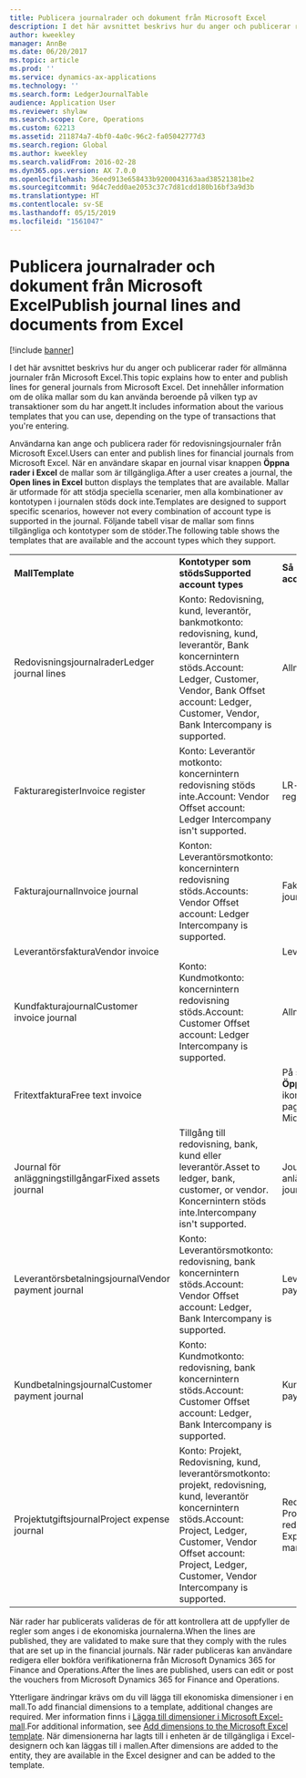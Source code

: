 ```yaml
---
title: Publicera journalrader och dokument från Microsoft Excel
description: I det här avsnittet beskrivs hur du anger och publicerar rader för allmänna journaler från Microsoft Excel. Det innehåller information om de olika mallar som du kan använda beroende på vilken typ av transaktioner som du har angett.
author: kweekley
manager: AnnBe
ms.date: 06/20/2017
ms.topic: article
ms.prod: ''
ms.service: dynamics-ax-applications
ms.technology: ''
ms.search.form: LedgerJournalTable
audience: Application User
ms.reviewer: shylaw
ms.search.scope: Core, Operations
ms.custom: 62213
ms.assetid: 211874a7-4bf0-4a0c-96c2-fa05042777d3
ms.search.region: Global
ms.author: kweekley
ms.search.validFrom: 2016-02-28
ms.dyn365.ops.version: AX 7.0.0
ms.openlocfilehash: 36eed913e658433b9200043163aad38521381be2
ms.sourcegitcommit: 9d4c7edd0ae2053c37c7d81cdd180b16bf3a9d3b
ms.translationtype: HT
ms.contentlocale: sv-SE
ms.lasthandoff: 05/15/2019
ms.locfileid: "1561047"
---
```

# <a name="publish-journal-lines-and-documents-from-excel"></a><span data-ttu-id="247f1-104">Publicera journalrader och dokument från Microsoft Excel</span><span class="sxs-lookup"><span data-stu-id="247f1-104">Publish journal lines and documents from Excel</span></span>

[!include [banner](../includes/banner.md)]

<span data-ttu-id="247f1-105">I det här avsnittet beskrivs hur du anger och publicerar rader för allmänna journaler från Microsoft Excel.</span><span class="sxs-lookup"><span data-stu-id="247f1-105">This topic explains how to enter and publish lines for general journals from Microsoft Excel.</span></span> <span data-ttu-id="247f1-106">Det innehåller information om de olika mallar som du kan använda beroende på vilken typ av transaktioner som du har angett.</span><span class="sxs-lookup"><span data-stu-id="247f1-106">It includes information about the various templates that you can use, depending on the type of transactions that you're entering.</span></span>

<span data-ttu-id="247f1-107">Användarna kan ange och publicera rader för redovisningsjournaler från Microsoft Excel.</span><span class="sxs-lookup"><span data-stu-id="247f1-107">Users can enter and publish lines for financial journals from Microsoft Excel.</span></span> <span data-ttu-id="247f1-108">När en användare skapar en journal visar knappen **Öppna rader i Excel** de mallar som är tillgängliga.</span><span class="sxs-lookup"><span data-stu-id="247f1-108">After a user creates a journal, the **Open lines in Excel** button displays the templates that are available.</span></span> <span data-ttu-id="247f1-109">Mallar är utformade för att stödja speciella scenarier, men alla kombinationer av kontotypen i journalen stöds dock inte.</span><span class="sxs-lookup"><span data-stu-id="247f1-109">Templates are designed to support specific scenarios, however not every combination of account type is supported in the journal.</span></span> <span data-ttu-id="247f1-110">Följande tabell visar de mallar som finns tillgängliga och kontotyper som de stöder.</span><span class="sxs-lookup"><span data-stu-id="247f1-110">The following table shows the templates that are available and the account types which they support.</span></span>

|                          |                                                                                                                         |                                                                                         |
|--------------------------|-------------------------------------------------------------------------------------------------------------------------|-----------------------------------------------------------------------------------------|
| <span data-ttu-id="247f1-111">**Mall**</span><span class="sxs-lookup"><span data-stu-id="247f1-111">**Template**</span></span>             | <span data-ttu-id="247f1-112">**Kontotyper som stöds**</span><span class="sxs-lookup"><span data-stu-id="247f1-112">**Supported account types**</span></span>                                                                                             | <span data-ttu-id="247f1-113">**Så här öppnar du mallen**</span><span class="sxs-lookup"><span data-stu-id="247f1-113">**How to access the template**</span></span>                                                          |
| <span data-ttu-id="247f1-114">Redovisningsjournalrader</span><span class="sxs-lookup"><span data-stu-id="247f1-114">Ledger journal lines</span></span>     | <span data-ttu-id="247f1-115">Konto: Redovisning, kund, leverantör, bankmotkonto: redovisning, kund, leverantör, Bank koncernintern stöds.</span><span class="sxs-lookup"><span data-stu-id="247f1-115">Account: Ledger, Customer, Vendor, Bank Offset account: Ledger, Customer, Vendor, Bank Intercompany is supported.</span></span>       | <span data-ttu-id="247f1-116">Allmän journal</span><span class="sxs-lookup"><span data-stu-id="247f1-116">General journal</span></span>                                                                         |
| <span data-ttu-id="247f1-117">Fakturaregister</span><span class="sxs-lookup"><span data-stu-id="247f1-117">Invoice register</span></span>         | <span data-ttu-id="247f1-118">Konto: Leverantör motkonto: koncernintern redovisning stöds inte.</span><span class="sxs-lookup"><span data-stu-id="247f1-118">Account: Vendor Offset account: Ledger Intercompany isn't supported.</span></span>                                                    | <span data-ttu-id="247f1-119">LR-fakturaregister</span><span class="sxs-lookup"><span data-stu-id="247f1-119">AP invoice register</span></span>                                                                     |
| <span data-ttu-id="247f1-120">Fakturajournal</span><span class="sxs-lookup"><span data-stu-id="247f1-120">Invoice journal</span></span>          | <span data-ttu-id="247f1-121">Konton: Leverantörsmotkonto: koncernintern redovisning stöds.</span><span class="sxs-lookup"><span data-stu-id="247f1-121">Accounts: Vendor Offset account: Ledger Intercompany is supported.</span></span>                                                      | <span data-ttu-id="247f1-122">Fakturajournal för LR</span><span class="sxs-lookup"><span data-stu-id="247f1-122">AP invoice journal</span></span>                                                                      |
| <span data-ttu-id="247f1-123">Leverantörsfaktura</span><span class="sxs-lookup"><span data-stu-id="247f1-123">Vendor invoice</span></span>           |                                                                                                                         | <span data-ttu-id="247f1-124">Leverantörsfaktura</span><span class="sxs-lookup"><span data-stu-id="247f1-124">Vendor invoice</span></span>                                                                          |
| <span data-ttu-id="247f1-125">Kundfakturajournal</span><span class="sxs-lookup"><span data-stu-id="247f1-125">Customer invoice journal</span></span> | <span data-ttu-id="247f1-126">Konto: Kundmotkonto: koncernintern redovisning stöds.</span><span class="sxs-lookup"><span data-stu-id="247f1-126">Account: Customer Offset account: Ledger Intercompany is supported.</span></span>                                                     | <span data-ttu-id="247f1-127">Allmän journal</span><span class="sxs-lookup"><span data-stu-id="247f1-127">General journal</span></span>                                                                         |
| <span data-ttu-id="247f1-128">Fritextfaktura</span><span class="sxs-lookup"><span data-stu-id="247f1-128">Free text invoice</span></span>        |                                                                                                                         | <span data-ttu-id="247f1-129">På sidan **Fritextfaktura**, klicka på **Öppna i Excel** (Microsoft Office-ikonen).</span><span class="sxs-lookup"><span data-stu-id="247f1-129">On the **Free text invoice** page, click **Open in Excel** (the Microsoft Office icon).</span></span> |
| <span data-ttu-id="247f1-130">Journal för anläggningstillgångar</span><span class="sxs-lookup"><span data-stu-id="247f1-130">Fixed assets journal</span></span>     | <span data-ttu-id="247f1-131">Tillgång till redovisning, bank, kund eller leverantör.</span><span class="sxs-lookup"><span data-stu-id="247f1-131">Asset to ledger, bank, customer, or vendor.</span></span> <span data-ttu-id="247f1-132">Koncernintern stöds inte.</span><span class="sxs-lookup"><span data-stu-id="247f1-132">Intercompany isn't supported.</span></span>                                               | <span data-ttu-id="247f1-133">Journal för anläggningstillgångar</span><span class="sxs-lookup"><span data-stu-id="247f1-133">Fixed asset journal</span></span>                                                                     |
| <span data-ttu-id="247f1-134">Leverantörsbetalningsjournal</span><span class="sxs-lookup"><span data-stu-id="247f1-134">Vendor payment journal</span></span>   | <span data-ttu-id="247f1-135">Konto: Leverantörsmotkonto: redovisning, bank koncernintern stöds.</span><span class="sxs-lookup"><span data-stu-id="247f1-135">Account: Vendor Offset account: Ledger, Bank Intercompany is supported.</span></span>                                                 | <span data-ttu-id="247f1-136">Leverantörsbetalningsjournal</span><span class="sxs-lookup"><span data-stu-id="247f1-136">Vendor payment journal</span></span>                                                                  |
| <span data-ttu-id="247f1-137">Kundbetalningsjournal</span><span class="sxs-lookup"><span data-stu-id="247f1-137">Customer payment journal</span></span> | <span data-ttu-id="247f1-138">Konto: Kundmotkonto: redovisning, bank koncernintern stöds.</span><span class="sxs-lookup"><span data-stu-id="247f1-138">Account: Customer Offset account: Ledger, Bank Intercompany is supported.</span></span>                                               | <span data-ttu-id="247f1-139">Kundbetalningsjournal</span><span class="sxs-lookup"><span data-stu-id="247f1-139">Customer payment journal</span></span>                                                                |
| <span data-ttu-id="247f1-140">Projektutgiftsjournal</span><span class="sxs-lookup"><span data-stu-id="247f1-140">Project expense journal</span></span>  | <span data-ttu-id="247f1-141">Konto: Projekt, Redovisning, kund, leverantörsmotkonto: projekt, redovisning, kund, leverantör koncernintern stöds.</span><span class="sxs-lookup"><span data-stu-id="247f1-141">Account: Project, Ledger, Customer, Vendor Offset account: Project, Ledger, Customer, Vendor Intercompany is supported.</span></span> | <span data-ttu-id="247f1-142">Redovisningsjournal utgift (under Projekthantering och redovisning)</span><span class="sxs-lookup"><span data-stu-id="247f1-142">General journal Expense (under Project management and accounting)</span></span>                       |

<span data-ttu-id="247f1-143">När rader har publicerats valideras de för att kontrollera att de uppfyller de regler som anges i de ekonomiska journalerna.</span><span class="sxs-lookup"><span data-stu-id="247f1-143">When the lines are published, they are validated to make sure that they comply with the rules that are set up in the financial journals.</span></span> <span data-ttu-id="247f1-144">När rader publiceras kan användare redigera eller bokföra verifikationerna från Microsoft Dynamics 365 for Finance and Operations.</span><span class="sxs-lookup"><span data-stu-id="247f1-144">After the lines are published, users can edit or post the vouchers from Microsoft Dynamics 365 for Finance and Operations.</span></span> 

<span data-ttu-id="247f1-145">Ytterligare ändringar krävs om du vill lägga till ekonomiska dimensioner i en mall.</span><span class="sxs-lookup"><span data-stu-id="247f1-145">To add financial dimensions to a template, additional changes are required.</span></span> <span data-ttu-id="247f1-146">Mer information finns i [Lägga till dimensioner i Microsoft Excel-mall](../../dev-itpro/financial/add-dimensions-excel-templates.md).</span><span class="sxs-lookup"><span data-stu-id="247f1-146">For additional information, see [Add dimensions to the Microsoft Excel template](../../dev-itpro/financial/add-dimensions-excel-templates.md).</span></span> <span data-ttu-id="247f1-147">När dimensionerna har lagts till i enheten är de tillgängliga i Excel-designern och kan läggas till i mallen.</span><span class="sxs-lookup"><span data-stu-id="247f1-147">After dimensions are added to the entity, they are available in the Excel designer and can be added to the template.</span></span>





